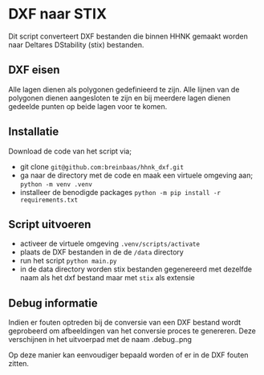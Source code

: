 # DXF naar STIX

Dit script converteert DXF bestanden die binnen HHNK gemaakt worden naar Deltares DStability (stix) bestanden.

## DXF eisen 

Alle lagen dienen als polygonen gedefinieerd te zijn. Alle lijnen van de polygonen dienen aangesloten te zijn en bij meerdere lagen dienen gedeelde punten op beide lagen voor te komen.

## Installatie

Download de code van het script via;
* git clone ```git@github.com:breinbaas/hhnk_dxf.git```
* ga naar de directory met de code en maak een virtuele omgeving aan; ```python -m venv .venv```
* installeer de benodigde packages ```python -m pip install -r requirements.txt```

## Script uitvoeren
* activeer de virtuele omgeving ```.venv/scripts/activate```
* plaats de DXF bestanden in de de ```/data``` directory 
* run het script ```python main.py```
* in de data directory worden stix bestanden gegenereerd met dezelfde naam als het dxf bestand maar met ```stix``` als extensie

## Debug informatie

Indien er fouten optreden bij de conversie van een DXF bestand wordt geprobeerd om afbeeldingen van het conversie proces te genereren. Deze verschijnen in het uitvoerpad met de naam <filename>.debug.<stap>.png

Op deze manier kan eenvoudiger bepaald worden of er in de DXF fouten zitten.

